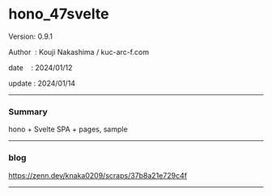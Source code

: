 ﻿# hono_47svelte

 Version: 0.9.1

 Author  : Kouji Nakashima / kuc-arc-f.com

 date    : 2024/01/12

 update  : 2024/01/14

***
### Summary

hono + Svelte SPA + pages,  sample

***
### blog 


https://zenn.dev/knaka0209/scraps/37b8a21e729c4f

***

